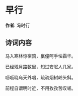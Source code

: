 # 早行

**作者**: 冯时行

## 诗词内容

马入寒林惊宿鸦，羸僮呵手怯霜华。

已经残月路数里，知过安眠人几家。

呖呖晓乌天外唱，疏疏烟树岭头斜。

前程自谓明时近，不用孜孜苦叹嗟。

